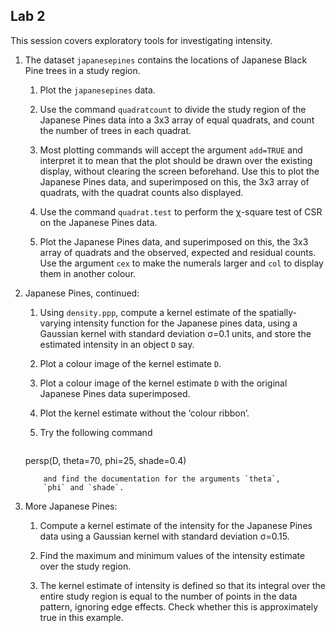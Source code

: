 ## Lab 2

This session covers exploratory tools for investigating intensity.

1.  The dataset `japanesepines` contains the locations of
    Japanese Black Pine trees in a study region.

    1.  Plot the `japanesepines` data.

    2.  Use the command `quadratcount` to divide the study
        region of the Japanese Pines data into a 3x3 array of
        equal quadrats, and count the number of trees in each quadrat.

    3.  Most plotting commands will accept the argument
        `add=TRUE` and interpret it to mean that the plot
        should be drawn over the existing display, without clearing the
        screen beforehand. Use this to plot the Japanese Pines data, and
        superimposed on this, the 3x3 array of quadrats, with
        the quadrat counts also displayed.

    4.  Use the command `quadrat.test` to perform the
        χ-square test of CSR on the Japanese Pines data.

    5.  Plot the Japanese Pines data, and superimposed on this, the
        3x3 array of quadrats and the observed, expected and
        residual counts. Use the argument `cex` to make the
        numerals larger and `col` to display them in another
        colour.

2.  Japanese Pines, continued:

    1.  Using `density.ppp`, compute a kernel estimate of the
        spatially-varying intensity function for the Japanese pines
        data, using a Gaussian kernel with standard deviation
        σ=0.1 units, and store the estimated intensity in an
        object `D` say.

    2.  Plot a colour image of the kernel estimate `D`.

    3.  Plot a colour image of the kernel estimate `D` with
        the original Japanese Pines data superimposed.

    4.  Plot the kernel estimate without the ‘colour ribbon’.

    5.  Try the following command
    	```r
	persp(D, theta=70, phi=25, shade=0.4)
	```
        and find the documentation for the arguments `theta`,
        `phi` and `shade`.

3.  More Japanese Pines:

    1.  Compute a kernel estimate of the intensity for the Japanese
        Pines data using a Gaussian kernel with standard deviation
        σ=0.15.

    2.  Find the maximum and minimum values of the intensity estimate
        over the study region.

    3.  The kernel estimate of intensity is defined so that its integral
        over the entire study region is equal to the number of points in
        the data pattern, ignoring edge effects. Check whether this is
        approximately true in this example.
